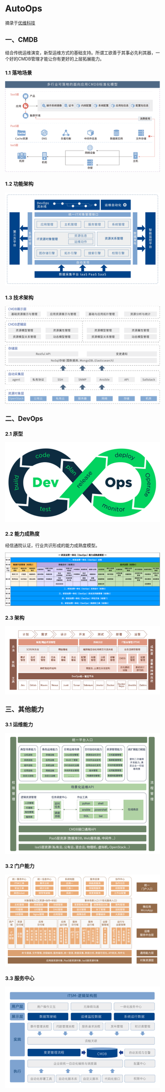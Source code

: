 # AutoOps

摘录于[优维科技](https://www.uwintech.cn/)

## 一、CMDB

结合传统运维演变，新型运维方式的基础支持。所谓工欲善于其事必先利其器，一个好的CMDB管理才能让你有更好的上层拓展能力。

### 1.1 落地场景

![落地场景](../images/ops/easyops-cmdb-guide.png)

### 1.2 功能架构

![功能架构](../images/ops/easyops-cmdb-func-arch.png)

### 1.3 技术架构

![技术架构](../images/ops/easyops-cmdb-tech-arch.png)



## 二、DevOps

### 2.1 原型

![原型](../images/ops/devops.png)



### 2.2 能力成熟度

经信通院认证，行业共识形成的能力成熟度模型。

![能力成熟度](../images/ops/devops-ab.png)

### 2.3 架构

![DevOps](../images/ops/easyops-devops.png)

## 三、其他能力

### 3.1 运维能力

![运维能力](../images/ops/easyops-autoops.png)



### 3.2 门户能力

![门户能力](../images/ops/easyops-workspace.png)



### 3.3 服务中心

![服务中心](../images/ops/easyops-itsm.png)